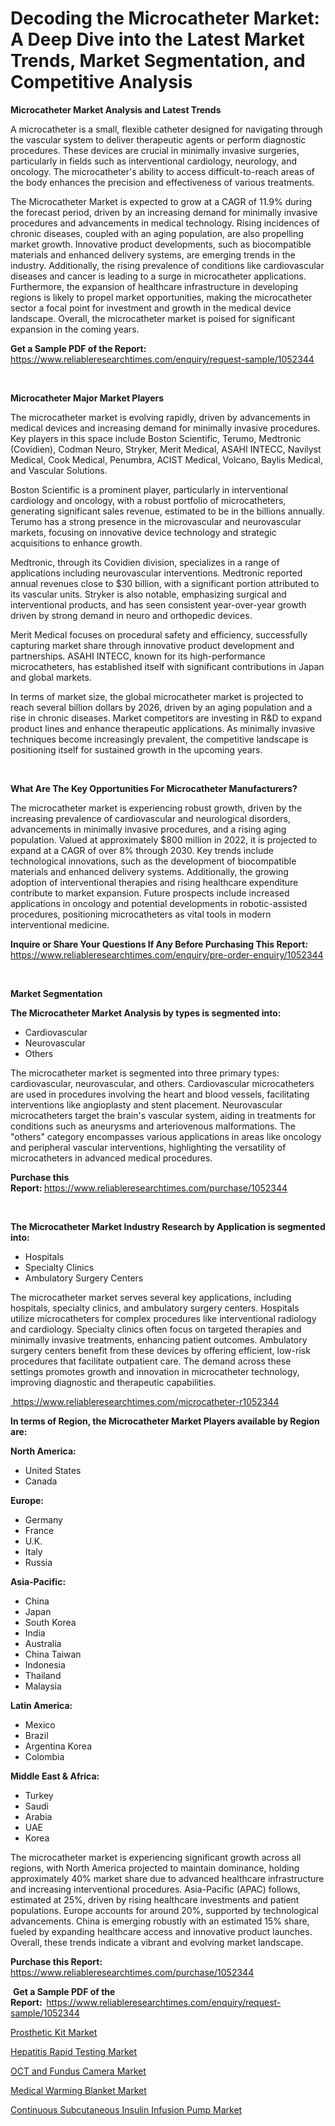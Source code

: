<p><h1>Decoding the Microcatheter Market: A Deep Dive into the Latest Market Trends, Market Segmentation, and Competitive Analysis</h1></p><p><strong>Microcatheter Market Analysis and Latest Trends</strong></p>
<p><p>A microcatheter is a small, flexible catheter designed for navigating through the vascular system to deliver therapeutic agents or perform diagnostic procedures. These devices are crucial in minimally invasive surgeries, particularly in fields such as interventional cardiology, neurology, and oncology. The microcatheter's ability to access difficult-to-reach areas of the body enhances the precision and effectiveness of various treatments.</p><p>The Microcatheter Market is expected to grow at a CAGR of 11.9% during the forecast period, driven by an increasing demand for minimally invasive procedures and advancements in medical technology. Rising incidences of chronic diseases, coupled with an aging population, are also propelling market growth. Innovative product developments, such as biocompatible materials and enhanced delivery systems, are emerging trends in the industry. Additionally, the rising prevalence of conditions like cardiovascular diseases and cancer is leading to a surge in microcatheter applications. Furthermore, the expansion of healthcare infrastructure in developing regions is likely to propel market opportunities, making the microcatheter sector a focal point for investment and growth in the medical device landscape. Overall, the microcatheter market is poised for significant expansion in the coming years.</p></p>
<p><strong>Get a Sample PDF of the Report:&nbsp;</strong> <a href="https://www.reliableresearchtimes.com/enquiry/request-sample/1052344?utm_campaign=2252&utm_medium=2&utm_source=Github&utm_content=ia&utm_term=03032025&utm_id=microcatheter">https://www.reliableresearchtimes.com/enquiry/request-sample/1052344</a></p>
<p>&nbsp;</p>
<p><strong>Microcatheter Major Market Players</strong></p>
<p><p>The microcatheter market is evolving rapidly, driven by advancements in medical devices and increasing demand for minimally invasive procedures. Key players in this space include Boston Scientific, Terumo, Medtronic (Covidien), Codman Neuro, Stryker, Merit Medical, ASAHI INTECC, Navilyst Medical, Cook Medical, Penumbra, ACIST Medical, Volcano, Baylis Medical, and Vascular Solutions.</p><p>Boston Scientific is a prominent player, particularly in interventional cardiology and oncology, with a robust portfolio of microcatheters, generating significant sales revenue, estimated to be in the billions annually. Terumo has a strong presence in the microvascular and neurovascular markets, focusing on innovative device technology and strategic acquisitions to enhance growth.</p><p>Medtronic, through its Covidien division, specializes in a range of applications including neurovascular interventions. Medtronic reported annual revenues close to $30 billion, with a significant portion attributed to its vascular units. Stryker is also notable, emphasizing surgical and interventional products, and has seen consistent year-over-year growth driven by strong demand in neuro and orthopedic devices.</p><p>Merit Medical focuses on procedural safety and efficiency, successfully capturing market share through innovative product development and partnerships. ASAHI INTECC, known for its high-performance microcatheters, has established itself with significant contributions in Japan and global markets.</p><p>In terms of market size, the global microcatheter market is projected to reach several billion dollars by 2026, driven by an aging population and a rise in chronic diseases. Market competitors are investing in R&D to expand product lines and enhance therapeutic applications. As minimally invasive techniques become increasingly prevalent, the competitive landscape is positioning itself for sustained growth in the upcoming years.</p></p>
<p>&nbsp;</p>
<p><strong>What Are The Key Opportunities For Microcatheter Manufacturers?</strong></p>
<p><p>The microcatheter market is experiencing robust growth, driven by the increasing prevalence of cardiovascular and neurological disorders, advancements in minimally invasive procedures, and a rising aging population. Valued at approximately $800 million in 2022, it is projected to expand at a CAGR of over 8% through 2030. Key trends include technological innovations, such as the development of biocompatible materials and enhanced delivery systems. Additionally, the growing adoption of interventional therapies and rising healthcare expenditure contribute to market expansion. Future prospects include increased applications in oncology and potential developments in robotic-assisted procedures, positioning microcatheters as vital tools in modern interventional medicine.</p></p>
<p><strong>Inquire or Share Your Questions If Any Before Purchasing This Report:</strong> <a href="https://www.reliableresearchtimes.com/enquiry/pre-order-enquiry/1052344?utm_campaign=2252&utm_medium=2&utm_source=Github&utm_content=ia&utm_term=03032025&utm_id=microcatheter">https://www.reliableresearchtimes.com/enquiry/pre-order-enquiry/1052344</a></p>
<p>&nbsp;</p>
<p><strong>Market Segmentation</strong></p>
<p><strong>The Microcatheter Market Analysis by types is segmented into:</strong></p>
<p><ul><li>Cardiovascular</li><li>Neurovascular</li><li>Others</li></ul></p>
<p><p>The microcatheter market is segmented into three primary types: cardiovascular, neurovascular, and others. Cardiovascular microcatheters are used in procedures involving the heart and blood vessels, facilitating interventions like angioplasty and stent placement. Neurovascular microcatheters target the brain's vascular system, aiding in treatments for conditions such as aneurysms and arteriovenous malformations. The "others" category encompasses various applications in areas like oncology and peripheral vascular interventions, highlighting the versatility of microcatheters in advanced medical procedures.</p></p>
<p><strong>Purchase this Report:&nbsp;</strong><a href="https://www.reliableresearchtimes.com/purchase/1052344?utm_campaign=2252&utm_medium=2&utm_source=Github&utm_content=ia&utm_term=03032025&utm_id=microcatheter">https://www.reliableresearchtimes.com/purchase/1052344</a></p>
<p>&nbsp;</p>
<p><strong>The Microcatheter Market Industry Research by Application is segmented into:</strong></p>
<p><ul><li>Hospitals</li><li>Specialty Clinics</li><li>Ambulatory Surgery Centers</li></ul></p>
<p><p>The microcatheter market serves several key applications, including hospitals, specialty clinics, and ambulatory surgery centers. Hospitals utilize microcatheters for complex procedures like interventional radiology and cardiology. Specialty clinics often focus on targeted therapies and minimally invasive treatments, enhancing patient outcomes. Ambulatory surgery centers benefit from these devices by offering efficient, low-risk procedures that facilitate outpatient care. The demand across these settings promotes growth and innovation in microcatheter technology, improving diagnostic and therapeutic capabilities.</p></p>
<p><a href="https://www.reliableresearchtimes.com/microcatheter-r1052344?utm_campaign=2252&utm_medium=2&utm_source=Github&utm_content=ia&utm_term=03032025&utm_id=microcatheter">&nbsp;https://www.reliableresearchtimes.com/microcatheter-r1052344</a></p>
<p><strong>In terms of Region, the Microcatheter Market Players available by Region are:</strong></p>
<p>
    <p> <strong> North America: </strong>
        <ul>
            <li>United States</li>
            <li>Canada</li>
        </ul>
        </p> 
    <p> <strong> Europe: </strong>
        <ul>
            <li>Germany</li>
            <li>France</li>
            <li>U.K.</li>
            <li>Italy</li>
            <li>Russia</li>
        </ul>
        </p> 
    <p> <strong> Asia-Pacific: </strong>
        <ul>
            <li>China</li>
            <li>Japan</li>
            <li>South Korea</li>
            <li>India</li>
            <li>Australia</li>
            <li>China Taiwan</li>
            <li>Indonesia</li>
            <li>Thailand</li>
            <li>Malaysia</li>
        </ul>
        </p> 
    <p> <strong> Latin America: </strong>
        <ul>
            <li>Mexico</li>
            <li>Brazil</li>
            <li>Argentina Korea</li>
            <li>Colombia</li>
        </ul>
        </p> 
    <p> <strong> Middle East & Africa: </strong>
        <ul>
            <li>Turkey</li>
            <li>Saudi</li>
            <li>Arabia</li>
            <li>UAE</li>
            <li>Korea</li>
        </ul>
    </p>
    </p>
<p><p>The microcatheter market is experiencing significant growth across all regions, with North America projected to maintain dominance, holding approximately 40% market share due to advanced healthcare infrastructure and increasing interventional procedures. Asia-Pacific (APAC) follows, estimated at 25%, driven by rising healthcare investments and patient populations. Europe accounts for around 20%, supported by technological advancements. China is emerging robustly with an estimated 15% share, fueled by expanding healthcare access and innovative product launches. Overall, these trends indicate a vibrant and evolving market landscape.</p></p>
<p><strong>Purchase this Report: </strong><a href="https://www.reliableresearchtimes.com/purchase/1052344?utm_campaign=2252&utm_medium=2&utm_source=Github&utm_content=ia&utm_term=03032025&utm_id=microcatheter">https://www.reliableresearchtimes.com/purchase/1052344</a></p>
<p>&nbsp;<strong>Get a Sample PDF of the Report:&nbsp;&nbsp;</strong><a href="https://www.reliableresearchtimes.com/enquiry/request-sample/1052344?utm_campaign=2252&utm_medium=2&utm_source=Github&utm_content=ia&utm_term=03032025&utm_id=microcatheter">https://www.reliableresearchtimes.com/enquiry/request-sample/1052344</a></p>
<p><strong></strong></p>
<p><p><a href="https://github.com/sentoljinqiu/Market-Research-Report-List-1/blob/main/prosthetic-kit-market.md?utm_campaign=2252&utm_medium=2&utm_source=Github&utm_content=ia&utm_term=03032025&utm_id=microcatheter">Prosthetic Kit Market</a></p><p><a href="https://github.com/vandelmanize/Market-Research-Report-List-1/blob/main/hepatitis-rapid-testing-market.md?utm_campaign=2252&utm_medium=2&utm_source=Github&utm_content=ia&utm_term=03032025&utm_id=microcatheter">Hepatitis Rapid Testing Market</a></p><p><a href="https://github.com/kecixayaab/Market-Research-Report-List-1/blob/main/oct-and-fundus-camera-market.md?utm_campaign=2252&utm_medium=2&utm_source=Github&utm_content=ia&utm_term=03032025&utm_id=microcatheter">OCT and Fundus Camera Market</a></p><p><a href="https://github.com/wwwkeltoum/Market-Research-Report-List-5/blob/main/medical-warming-blanket-market.md?utm_campaign=2252&utm_medium=2&utm_source=Github&utm_content=ia&utm_term=03032025&utm_id=microcatheter">Medical Warming Blanket Market</a></p><p><a href="https://github.com/saribuissawi/Market-Research-Report-List-1/blob/main/continuous-subcutaneous-insulin-infusion-pump-market.md?utm_campaign=2252&utm_medium=2&utm_source=Github&utm_content=ia&utm_term=03032025&utm_id=microcatheter">Continuous Subcutaneous Insulin Infusion Pump Market</a></p></p>